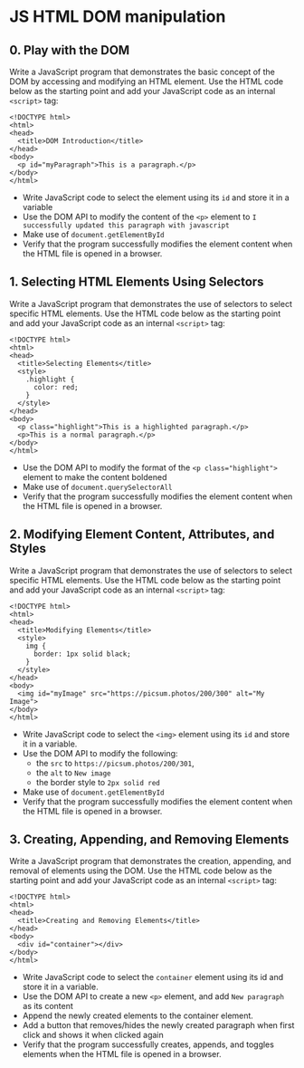 # JS HTML DOM manipulation

## 0. Play with the DOM
Write a JavaScript program that demonstrates the basic concept of the DOM by accessing and modifying an HTML element.
Use the HTML code below as the starting point and add your JavaScript code as an internal ```<script>``` tag:

```
<!DOCTYPE html>
<html>
<head>
  <title>DOM Introduction</title>
</head>
<body>
  <p id="myParagraph">This is a paragraph.</p>
</body>
</html>
```

* Write JavaScript code to select the element using its ```id``` and store it in a variable
* Use the DOM API to modify the content of the ```<p>``` element to ```I successfully updated this paragraph with javascript```
* Make use of ```document.getElementById```
* Verify that the program successfully modifies the element content when the HTML file is opened in a browser.

## 1. Selecting HTML Elements Using Selectors
Write a JavaScript program that demonstrates the use of selectors to select specific HTML elements.
Use the HTML code below as the starting point and add your JavaScript code as an internal ```<script>``` tag:
```
<!DOCTYPE html>
<html>
<head>
  <title>Selecting Elements</title>
  <style>
    .highlight {
      color: red;
    }
  </style>
</head>
<body>
  <p class="highlight">This is a highlighted paragraph.</p>
  <p>This is a normal paragraph.</p>
</body>
</html>
```
* Use the DOM API to modify the format of the ```<p class="highlight">``` element to make the content boldened
* Make use of ```document.querySelectorAll```
* Verify that the program successfully modifies the element content when the HTML file is opened in a browser.

## 2. Modifying Element Content, Attributes, and Styles
Write a JavaScript program that demonstrates the use of selectors to select specific HTML elements.
Use the HTML code below as the starting point and add your JavaScript code as an internal ```<script>``` tag:
```
<!DOCTYPE html>
<html>
<head>
  <title>Modifying Elements</title>
  <style>
    img {
      border: 1px solid black;
    }
  </style>
</head>
<body>
  <img id="myImage" src="https://picsum.photos/200/300" alt="My Image">
</body>
</html>
```
* Write JavaScript code to select the ```<img>``` element using its ```id``` and store it in a variable.
* Use the DOM API to modify the following:
    * the ```src``` to ```https://picsum.photos/200/301```,
    * the ```alt``` to ```New image```
    * the border style to ```2px solid red```
* Make use of ```document.getElementById```
* Verify that the program successfully modifies the element content when the HTML file is opened in a browser.

## 3. Creating, Appending, and Removing Elements
Write a JavaScript program that demonstrates the creation, appending, and removal of elements using the DOM.
Use the HTML code below as the starting point and add your JavaScript code as an internal ```<script>``` tag:
```
<!DOCTYPE html>
<html>
<head>
  <title>Creating and Removing Elements</title>
</head>
<body>
  <div id="container"></div>
</body>
</html>
```
* Write JavaScript code to select the ```container``` element using its id and store it in a variable.
* Use the DOM API to create a new ```<p>``` element, and add ```New paragraph``` as its content
* Append the newly created elements to the container element.
* Add a button that removes/hides the newly created paragraph when first click and shows it when clicked again
* Verify that the program successfully creates, appends, and toggles elements when the HTML file is opened in a browser.
